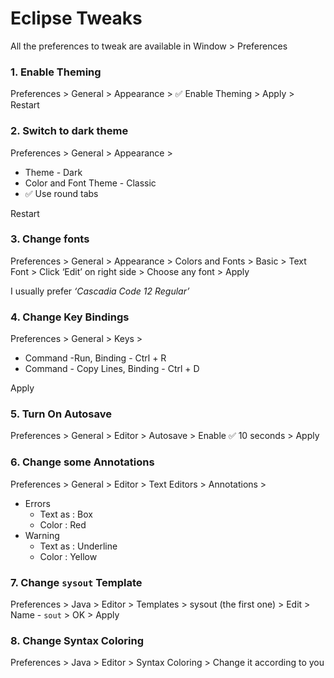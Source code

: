 # Eclipse Tweaks

All the preferences to tweak are available in Window > Preferences

### 1. Enable Theming

Preferences > General > Appearance > ✅ Enable Theming > Apply > Restart

### 2. Switch to dark theme

Preferences > General > Appearance > 

- Theme - Dark
- Color and Font Theme - Classic
- ✅ Use round tabs

Restart

### 3. Change fonts

Preferences > General > Appearance > Colors and Fonts > Basic > Text Font > Click ‘Edit’ on right side > Choose any font > Apply

I usually prefer *‘Cascadia Code 12 Regular’*

### 4. Change Key Bindings

Preferences > General > Keys > 

- Command -Run, Binding - Ctrl + R
- Command - Copy Lines, Binding - Ctrl + D

Apply

### 5. Turn On Autosave

Preferences > General > Editor > Autosave > Enable ✅ 10 seconds > Apply

### 6. Change some Annotations

Preferences > General > Editor > Text Editors > Annotations > 

- Errors
    - Text as : Box
    - Color : Red
- Warning
    - Text as : Underline
    - Color : Yellow

### 7. Change `sysout` Template

Preferences > Java > Editor > Templates > sysout (the first one) > Edit > Name - `sout` > OK > Apply

### 8. Change Syntax Coloring

Preferences > Java > Editor > Syntax Coloring > Change it according to you